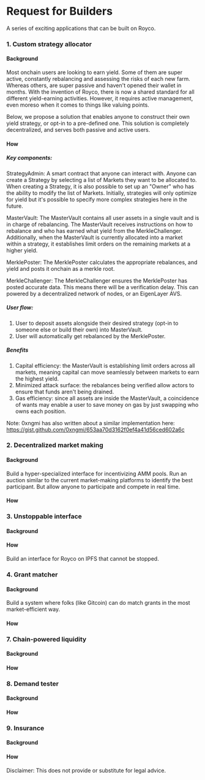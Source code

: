 # Request for Builders

A series of exciting applications that can be built on Royco. 


### 1. Custom strategy allocator

#### Background

Most onchain users are looking to earn yield. Some of them are super active, constantly rebalancing and assessing the risks of each new farm. Whereas others, are super passive and haven't opened their wallet in months. With the invention of Royco, there is now a shared standard for all different yield-earning activities. However, it requires active management, even moreso when it comes to things like valuing points.

Below, we propose a solution that enables anyone to construct their own yield strategy, or opt-in to a pre-defined one. This solution is completely decentralized, and serves both passive and active users.


#### How

##### Key components: 

StrategyAdmin: A smart contract that anyone can interact with. Anyone can create a Strategy by selecting a list of Markets they want to be allocated to. When creating a Strategy, it is also possible to set up an "Owner" who has the ability to modify the list of Markets. Initially, strategies will only optimize for yield but it's possible to specify more complex strategies here in the future.

MasterVault: The MasterVault contains all user assets in a single vault and is in charge of rebalancing. The MasterVault receives instructions on how to rebalance and who has earned what yield from the MerkleChallenger. Additionally, when the MasterVault is currently allocated into a market within a strategy, it establishes limit orders on the remaining markets at a higher yield. 

MerklePoster: The MerklePoster calculates the appropriate rebalances, and yield and posts it onchain as a merkle root. 

MerkleChallenger: The MerkleChallenger ensures the MerklePoster has posted accurate data. This means there will be a verification delay. This can powered by a decentralized network of nodes, or an EigenLayer AVS.


##### User flow: 
1. User to deposit assets alongside their desired strategy (opt-in to someone else or build their own) into MasterVault. 
2. User will automatically get rebalanced by the MerklePoster. 

##### Benefits
1. Capital efficiency: the MasterVault is establishing limit orders across all markets, meaning capital can move seamlessly between markets to earn the highest yield. 
2. Minimized attack surface: the rebalances being verified allow actors to ensure that funds aren't being drained. 
3. Gas efficiency: since all assets are inside the MasterVault, a coincidence of wants may enable a user to save money on gas by just swapping who owns each position. 

Note: 0xngmi has also written about a similar implementation here: https://gist.github.com/0xngmi/653aa70d3162f0ef4a41d56ced602a6c 

### 2. Decentralized market making

#### Background
Build a hyper-specialized interface for incentivizing AMM pools. Run an auction similar to the current market-making platforms to identify the best participant. But allow anyone to participate and compete in real time. 

#### How 


### 3. Unstoppable interface

#### Background 

#### How

Build an interface for Royco on IPFS that cannot be stopped.

### 4. Grant matcher


#### Background 
Build a system where folks (like Gitcoin) can do match grants in the most market-efficient way. 


#### How


### 7. Chain-powered liquidity

#### Background 

#### How

### 8. Demand tester 

#### Background 

#### How


### 9. Insurance 

#### Background 

#### How

Disclaimer: This does not provide or substitute for legal advice.
